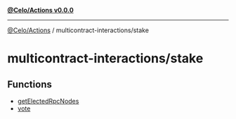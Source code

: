 [**@Celo/Actions v0.0.0**](../../README.md)

***

[@Celo/Actions](../../modules.md) / multicontract-interactions/stake

# multicontract-interactions/stake

## Functions

- [getElectedRpcNodes](functions/getElectedRpcNodes.md)
- [vote](functions/vote.md)
